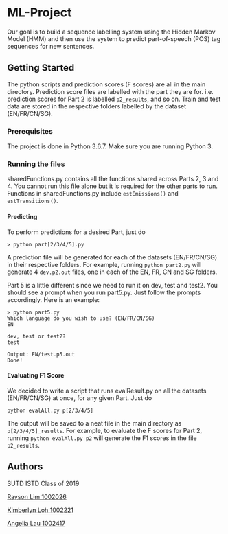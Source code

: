 # ML-Project
Our goal is to build a sequence labelling system using the Hidden Markov Model (HMM) and then use the system to predict part-of-speech (POS) tag sequences for new sentences.

## Getting Started
The python scripts and prediction scores (F scores) are all in the main directory. Prediction score files are labelled with the part they are for. i.e. prediction scores for Part 2 is labelled `p2_results`, and so on. Train and test data are stored in the respective folders labelled by the dataset (EN/FR/CN/SG). 

### Prerequisites
The project is done in Python 3.6.7. Make sure you are running Python 3. 

### Running the files
sharedFunctions.py contains all the functions shared across Parts 2, 3 and 4. You cannot run this file alone but it is required for the other parts to run. Functions in sharedFunctions.py include `estEmissions()` and `estTransitions()`.

#### Predicting
To perform predictions for a desired Part, just do

```
> python part[2/3/4/5].py
```

A prediction file will be generated for each of the datasets (EN/FR/CN/SG) in their respective folders. For example, running `python part2.py` will generate 4 `dev.p2.out` files, one in each of the EN, FR, CN and SG folders. 

Part 5 is a little different since we need to run it on dev, test and test2. You should see a prompt when you run part5.py. Just follow the prompts accordingly. Here is an example:

```
> python part5.py
Which language do you wish to use? (EN/FR/CN/SG) 
EN

dev, test or test2? 
test

Output: EN/test.p5.out
Done!
```

#### Evaluating F1 Score
We decided to write a script that runs evalResult.py on all the datasets (EN/FR/CN/SG) at once, for any given Part. Just do

```
python evalAll.py p[2/3/4/5]
```

The output will be saved to a neat file in the main directory as `p[2/3/4/5]_results`. For example, to evaluate the F scores for Part 2, running `python evalAll.py p2` will generate the F1 scores in the file `p2_results`.


## Authors
SUTD ISTD Class of 2019

[Rayson Lim 1002026](https://github.com/nosyarlin)

[Kimberlyn Loh 1002221](https://github.com/kimb3rlyn)

[Angelia Lau 1002417](https://github.com/angelialau)

